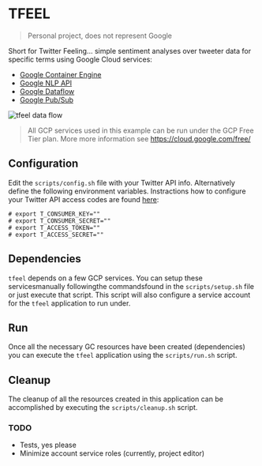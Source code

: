 # TFEEL

> Personal project, does not represent Google

Short for Twitter Feeling... simple sentiment analyses over tweeter data for
specific terms using Google Cloud services:

* [Google Container Engine](https://cloud.google.com/container-engine/)
* [Google NLP API](https://cloud.google.com/natural-language/)
* [Google Dataflow](https://cloud.google.com/dataflow/)
* [Google Pub/Sub](https://cloud.google.com/pubsub/)

![tfeel data flow](/../master/images/tfeel-flow.png?raw=true "tfeel data flow")

> All GCP services used in this example can be run under the GCP Free Tier
plan. More more information see https://cloud.google.com/free/

## Configuration

Edit the `scripts/config.sh` file with your Twitter API info. Alternatively
define the following environment variables. Instractions how to configure your Twitter API access codes are found [here](http://docs.inboundnow.com/guide/create-twitter-application/):

```
# export T_CONSUMER_KEY=""
# export T_CONSUMER_SECRET=""
# export T_ACCESS_TOKEN=""
# export T_ACCESS_SECRET=""
```

## Dependencies

`tfeel` depends on a few GCP services. You can setup these servicesmanually followingthe commandsfound in the `scripts/setup.sh` file or just execute that script. This script will also configure a service account for the `tfeel`  application to run under.

## Run

Once all the necessary GC resources have been created (dependencies) you can execute the `tfeel` application using the `scripts/run.sh` script.

## Cleanup

The cleanup of all the resources created in this application can be accomplished by executing the `scripts/cleanup.sh` script.

### TODO

* Tests, yes please
* Minimize account service roles (currently, project editor)
